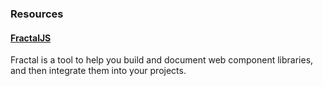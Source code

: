 ### Resources

#### [FractalJS](https://fractal.build)

Fractal is a tool to help you build and document web component libraries, and then integrate them into your projects.
